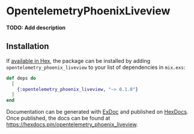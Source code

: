 # OpentelemetryPhoenixLiveview

**TODO: Add description**

## Installation

If [available in Hex](https://hex.pm/docs/publish), the package can be installed
by adding `opentelemetry_phoenix_liveview` to your list of dependencies in `mix.exs`:

```elixir
def deps do
  [
    {:opentelemetry_phoenix_liveview, "~> 0.1.0"}
  ]
end
```

Documentation can be generated with [ExDoc](https://github.com/elixir-lang/ex_doc)
and published on [HexDocs](https://hexdocs.pm). Once published, the docs can
be found at <https://hexdocs.pm/opentelemetry_phoenix_liveview>.

